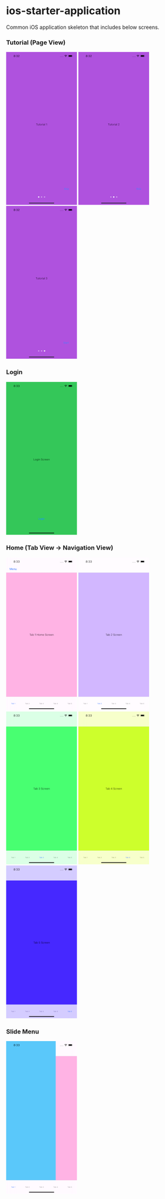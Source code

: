 # ios-starter-application
Common iOS application skeleton that includes below screens.

### Tutorial (Page View)
![alt text](https://github.com/tuanpq/static/blob/master/isa/images/isa_tutorial_1.png "Tutorial 1") ![alt text](https://github.com/tuanpq/static/blob/master/isa/images/isa_tutorial_2.png "Tutorial 2") ![alt text](https://github.com/tuanpq/static/blob/master/isa/images/isa_tutorial_3.png "Tutorial 3")

### Login
![alt text](https://github.com/tuanpq/static/blob/master/isa/images/isa_login.png "Login")

### Home (Tab View -> Navigation View)
![alt text](https://github.com/tuanpq/static/blob/master/isa/images/isa_tab_1.png "Tab 1") ![alt text](https://github.com/tuanpq/static/blob/master/isa/images/isa_tab_2.png "Tab 2") ![alt text](https://github.com/tuanpq/static/blob/master/isa/images/isa_tab_3.png "Tab 3") ![alt text](https://github.com/tuanpq/static/blob/master/isa/images/isa_tab_4.png "Tab 4") ![alt text](https://github.com/tuanpq/static/blob/master/isa/images/isa_tab_5.png "Tab 5")

### Slide Menu
![alt text](https://github.com/tuanpq/static/blob/master/isa/images/isa_slide_menu.png "Slide menu")
